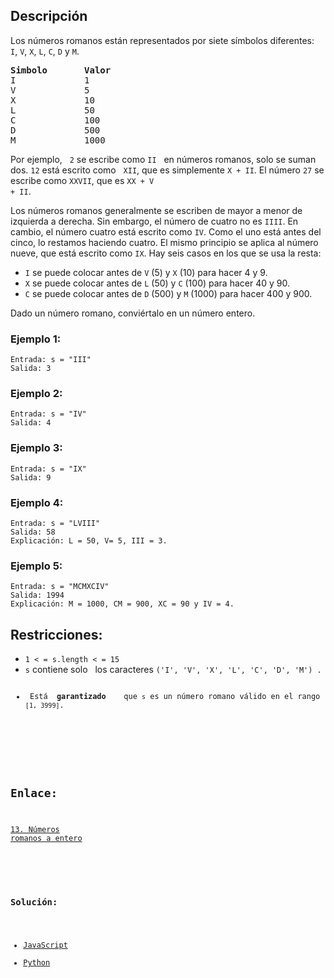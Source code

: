 ## Descripción

Los números romanos están representados por siete símbolos diferentes: &nbsp; <code>I</code>, <code>V</code>, <code>X</code>, <code>L</code>, <code>C</code>, <code>D</code> y <code>M</code>. 

<pre><strong>Simbolo</strong>       <strong>Valor</strong>
I             1
V             5
X             10
L             50
C             100
D             500
M             1000</pre>

Por ejemplo, &nbsp; <code>2</code> se escribe como <code>II</code> &nbsp; en números romanos, solo se suman dos. <code>12</code> está escrito como &nbsp; <code>XII</code>, que es simplemente <code>X + II</code>. El número <code>27</code> se escribe como <code>XXVII</code>, que es <code>XX + V + II</code>.

Los números romanos generalmente se escriben de mayor a menor de izquierda a derecha. Sin embargo, el número de cuatro no es <code>IIII</code>. En cambio, el número cuatro está escrito como <code>IV</code>. Como el uno está antes del cinco, lo restamos haciendo cuatro. El mismo principio se aplica al número nueve, que está escrito como <code>IX</code>. Hay seis casos en los que se usa la resta:

<ul>
    <li> <code>I</code> se puede colocar antes de <code>V</code> (5) y <code>X</code> (10) para hacer 4 y 9. &nbsp; </li>
    <li> <code>X</code> se puede colocar antes de <code>L</code> (50) y <code>C</code> (100) para hacer 40 y 90. &nbsp; </li>
    <li> <code>C</code> se puede colocar antes de <code>D</code> (500) y <code>M</code> (1000) para hacer 400 y 900. </li>
</ul>

Dado un número romano, conviértalo en un número entero.

### Ejemplo 1:
    Entrada: s = "III"
    Salida: 3

### Ejemplo 2:
    Entrada: s = "IV"
    Salida: 4

### Ejemplo 3:
    Entrada: s = "IX"
    Salida: 9

### Ejemplo 4:
    Entrada: s = "LVIII"
    Salida: 58
    Explicación: L = 50, V= 5, III = 3.

### Ejemplo 5:
    Entrada: s = "MCMXCIV"
    Salida: 1994
    Explicación: M = 1000, CM = 900, XC = 90 y IV = 4.

## Restricciones:
<ul>
    <li> <code>1 &lt; = s.length &lt; = 15</code> </li>
    <li> <code>s</code> contiene solo &nbsp; los caracteres <code>('I', 'V', 'X', 'L', 'C', 'D', 'M') </ código>. </li>
    <li> Está <strong> garantizado </strong> &nbsp; que <code>s</code> es un número romano válido en el rango <code>[1, 3999]</code>. </li>
</ul>

<br/>

## Enlace:
[13. Números romanos a entero](https://leetcode.com/problems/roman-to-integer/)

<br/>

### Solución:

- [JavaScript](/leetcode/00013.roman-to-Integer/js.md)
- [Python](/leetcode/00013.roman-to-Integer/py.md)